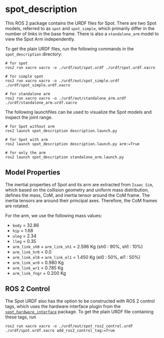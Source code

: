 # spot_description

This ROS 2 package contains the URDF files for Spot. There are two Spot models, referred to as `spot` and `spot_simple`, which primarily differ in the number of links in the base frame. There is also a `standalone_arm` model to view the Spot Arm independently. 

To get the plain URDF files, run the following commands in the `spot_description` directory:

```
# for spot
ros2 run xacro xacro -o ./urdf/out/spot.urdf ./urdf/spot.urdf.xacro

# for simple spot
ros2 run xacro xacro -o ./urdf/out/spot_simple.urdf ./urdf/spot_simple.urdf.xacro

# for standalone arm
ros2 run xacro xacro -o ./urdf/out/standalone_arm.urdf ./urdf/standalone_arm.urdf.xacro
```

The following launchfiles can be used to visualize the Spot models and inspect the joint range.

```
# for Spot without arm
ros2 launch spot_description description.launch.py

# for Spot with arm
ros2 launch spot_description description.launch.py arm:=True

# for only the arm
ros2 launch spot_description standalone_arm.launch.py
```

## Model Properties

The inertial properties of Spot and its arm are extracted from `Isaac Sim`, which based on the collision geometry and uniform mass distribution, defines the mass, CoM, and inertia tensor around the CoM frame. The inertia tensors are around their principal axes. Therefore, the CoM frames are rotated. 

For the arm, we use the following mass values:
+ `body` = 32.86
+ `hip` = 1.68
+ `uleg` = 2.34
+ `lleg` = 0.35
+ `arm_link_sh0` + `arm_link_sh1` = 2.596 Kg (sh0 : 90%, sh1 : 10%)
+ `arm_link_hr0` = 0.0
+ `arm_link_el0` + `arm_link_el1` = 1.450 Kg (el0 : 50%, el1 : 50%)
+ `arm_link_wr0` = 0.980 Kg
+ `arm_link_wr1` = 0.785 Kg
+ `arm_link_fngr` = 0.200 Kg 

## ROS 2 Control
The Spot URDF also has the option to be constructed with ROS 2 control tags, which uses the hardware interface plugin from the [`spot_hardware_interface`](../spot_hardware_interface) package. To get the plain URDF file containing these tags, run

```
ros2 run xacro xacro -o ./urdf/out/spot_ros2_control.urdf ./urdf/spot.urdf.xacro add_ros2_control_tag:=True
```
